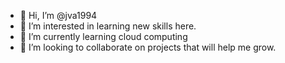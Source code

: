 - 👋 Hi, I’m @jva1994
- 👀 I’m interested in learning new skills here.
- 🌱 I’m currently learning cloud computing
- 💞️ I’m looking to collaborate on projects that will help me grow.

